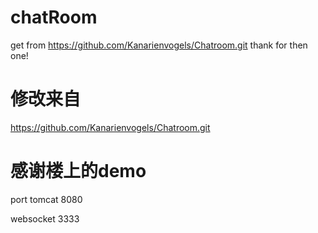 # chatRoom

get from https://github.com/Kanarienvogels/Chatroom.git 
thank for then one! 

# 修改来自
https://github.com/Kanarienvogels/Chatroom.git

# 感谢楼上的demo

port
tomcat 8080 

websocket 3333
